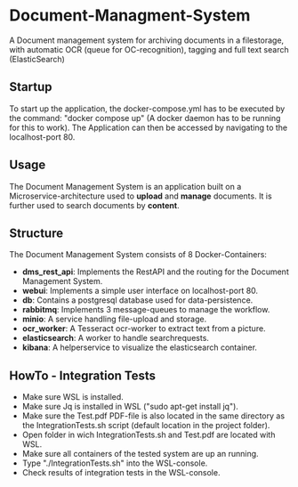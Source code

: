 # Document-Managment-System
A Document management system for archiving documents in a filestorage, with automatic OCR (queue for OC-recognition), tagging and full text search (ElasticSearch)

## Startup
To start up the application, the docker-compose.yml has to be executed by the command: "docker compose up" (A docker daemon has to be running for this to work). The Application can then be accessed by navigating to the localhost-port 80.
## Usage
The Document Management System is an application built on a Microservice-architecture used to **upload** and **manage** documents. It is further used to search documents by **content**. 
## Structure
The Document Management System consists of 8 Docker-Containers:
- **dms_rest_api**: Implements the RestAPI and the routing for the Document Management System.
- **webui**: Implements a simple user interface on localhost-port 80.
- **db**: Contains a postgresql database used for data-persistence.
- **rabbitmq**: Implements 3 message-queues to manage the workflow.
- **minio**: A service handling file-upload and storage.
- **ocr_worker**: A Tesseract ocr-worker to extract text from a picture.
- **elasticsearch**: A worker to handle searchrequests.
- **kibana**: A helperservice to visualize the elasticsearch container.

## HowTo - Integration Tests
- Make sure WSL is installed.
- Make sure Jq is installed in WSL ("sudo apt-get install jq").
- Make sure the Test.pdf PDF-file is also located in the same directory as the IntegrationTests.sh script (default location in the project folder).
- Open folder in wich IntegrationTests.sh and Test.pdf are located with WSL.
- Make sure all containers of the tested system are up an running.
- Type "./IntegrationTests.sh" into the WSL-console.
- Check results of integration tests in the WSL-console.



